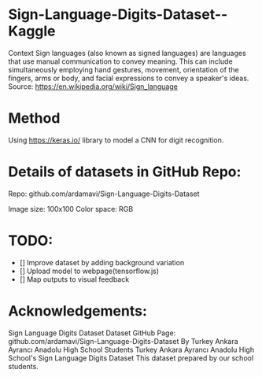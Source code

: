 # Sign-Language-Digits-Dataset--Kaggle
Context Sign languages (also known as signed languages) are languages that use manual communication to convey meaning. This can include simultaneously employing hand gestures, movement, orientation of the fingers, arms or body, and facial expressions to convey a speaker's ideas. Source: https://en.wikipedia.org/wiki/Sign_language

# Method
Using https://keras.io/ library to model a CNN for digit recognition.

# Details of datasets in GitHub Repo:
Repo: github.com/ardamavi/Sign-Language-Digits-Dataset

Image size: 100x100
Color space: RGB

# TODO:
* [] Improve dataset by adding background variation
* [] Upload model to webpage(tensorflow.js)
* [] Map outputs to visual feedback


# Acknowledgements:
Sign Language Digits Dataset
Dataset GitHub Page: github.com/ardamavi/Sign-Language-Digits-Dataset
By Turkey Ankara Ayrancı Anadolu High School Students
Turkey Ankara Ayrancı Anadolu High School's Sign Language Digits Dataset
This dataset prepared by our school students.
